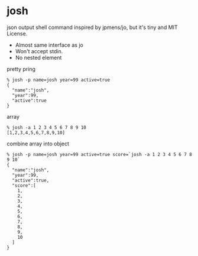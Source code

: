 # josh

json output shell command inspired by jpmens/jo, but it's tiny and MIT License.

- Almost same interface as jo
- Won't accept stdin.
- No nested element

pretty pring
```
% josh -p name=josh year=99 active=true
{
  "name":"josh",
  "year":99,
  "active":true
}
```

array
```
% josh -a 1 2 3 4 5 6 7 8 9 10
[1,2,3,4,5,6,7,8,9,10]
```

combine array into object
```
% josh -p name=josh year=99 active=true score=`josh -a 1 2 3 4 5 6 7 8 9 10`
{
  "name":"josh",
  "year":99,
  "active":true,
  "score":[
    1,
    2,
    3,
    4,
    5,
    6,
    7,
    8,
    9,
    10
  ]
}
```
